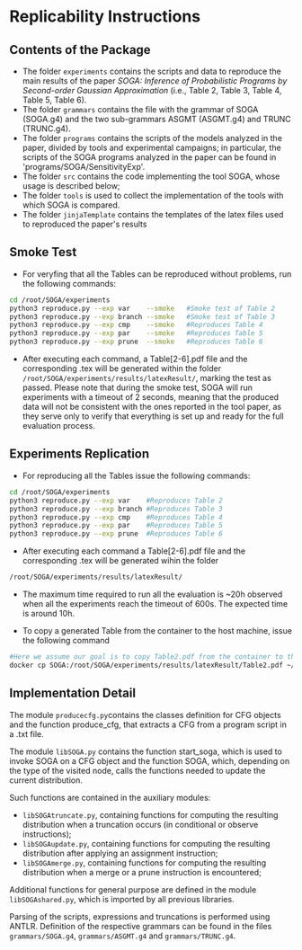 # Replicability Instructions

## Contents of the Package

- The folder `experiments` contains the scripts and data to reproduce the main results of the paper _SOGA: Inference of Probabilistic Programs by Second-order Gaussian Approximation_ (i.e., Table 2, Table 3, Table 4, Table 5, Table 6).
- The folder `grammars` contains the file with the grammar of SOGA (SOGA.g4) and the two sub-grammars ASGMT (ASGMT.g4) and TRUNC (TRUNC.g4).
- The folder `programs` contains the scripts of the models analyzed in the paper, divided by tools and experimental campaigns; in particular, the scripts of the SOGA programs analyzed in the paper can be found in 'programs/SOGA/SensitivityExp'.
- The folder `src` contains the code implementing the tool SOGA, whose usage is described below;
- The folder `tools` is used to collect the implementation of the tools with which SOGA is compared. 
- The folder `jinjaTemplate` contains the templates of the latex files used to reproduced the paper's results 

## Smoke Test
- For veryfing that all the Tables can be reproduced without problems, run the following commands:
```bash
cd /root/SOGA/experiments
python3 reproduce.py --exp var    --smoke   #Smoke test of Table 2
python3 reproduce.py --exp branch --smoke   #Smoke test of Table 3
python3 reproduce.py --exp cmp    --smoke   #Reproduces Table 4
python3 reproduce.py --exp par    --smoke   #Reproduces Table 5
python3 reproduce.py --exp prune  --smoke   #Reproduces Table 6
```

- After executing each command, a Table[2-6].pdf file and the corresponding .tex will be generated within the folder `/root/SOGA/experiments/results/latexResult/`, marking the test as passed. Please note that during the smoke test, SOGA will run experiments with a timeout of 2 seconds, meaning that the produced data will not be consistent with the ones reported in the tool paper, as they serve only to verify that everything is set up and ready for the full evaluation process.

## Experiments Replication

- For reproducing all the Tables issue the following commands:

```bash
cd /root/SOGA/experiments
python3 reproduce.py --exp var    #Reproduces Table 2
python3 reproduce.py --exp branch #Reproduces Table 3
python3 reproduce.py --exp cmp    #Reproduces Table 4
python3 reproduce.py --exp par    #Reproduces Table 5
python3 reproduce.py --exp prune  #Reproduces Table 6
```

- After executing each command a Table[2-6].pdf file and the corresponding .tex will be generated wihin the folder 

```bash
/root/SOGA/experiments/results/latexResult/
```

- The maximum time required to run all the evaluation is ~20h observed when all the experiments reach the timeout of 600s. The expected time is around 10h.

- To copy a generated Table from the container to the host machine, issue the following command

```bash
#Here we assume our goal is to copy Table2.pdf from the container to the host machine
docker cp SOGA:/root/SOGA/experiments/results/latexResult/Table2.pdf ~/Table2.pdf
```
## Implementation Detail

The module `producecfg.py`contains the classes definition for CFG objects and the function produce_cfg, that extracts a CFG from a program script in a .txt file. 

The module `libSOGA.py` contains the function start_soga, which is used to invoke SOGA on a CFG object and the function SOGA, which, depending on the type of the visited node, calls the functions needed to update the current distribution. 

Such functions are contained in the auxiliary modules:
- `libSOGAtruncate.py`, containing functions for computing the resulting distribution when a truncation occurs (in conditional or observe instructions);
- `libSOGAupdate.py`, containing functions for computing the resulting distribution after applying an assignment instruction;
- `libSOGAmerge.py`, containing functions for computing the resulting distribution when a merge or a prune instruction is encountered;

Additional functions for general purpose are defined in the module `libSOGAshared.py`, which is imported by all previous libraries.

Parsing of the scripts, expressions and truncations is performed using ANTLR. Definition of the respective grammars can be found in the files `grammars/SOGA.g4`, `grammars/ASGMT.g4` and `grammars/TRUNC.g4`.